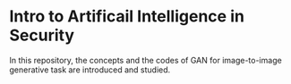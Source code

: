 # Intro to Artificail Intelligence in Security
In this repository, the concepts and the codes of GAN for image-to-image generative task are introduced and studied.
